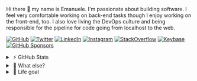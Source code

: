 Hi there 👋 my name is Emanuele. I'm passionate about building software. I feel very comfortable working on back-end tasks though I enjoy working on the front-end, too. I also love living the DevOps culture and being responsible for the pipeline for code going from localhost to the web.

[![GitHub](https://img.shields.io/github/followers/emazzotta?label=GitHub&style=social)](https://github.com/emazzotta)
[![Twitter](https://img.shields.io/twitter/follow/emazzotta?label=Twitter&style=social)](https://twitter.com/emazzotta)
[![LinkedIn](https://img.shields.io/badge/LinkedIn--_.svg?style=social&logo=linkedin)](https://www.linkedin.com/in/emazzotta)
[![Instagram](https://img.shields.io/badge/Instagram--_.svg?style=social&logo=instagram)](https://www.instagram.com/emazzotta_/)
[![StackOverflow](https://img.shields.io/badge/StackOverflow--_.svg?style=social&logo=stackoverflow)](https://stackoverflow.com/users/2596187/emazzotta)
[![Keybase](https://img.shields.io/badge/Keybase--_.svg?style=social&logo=keybase)](https://keybase.io/emazzotta)
[![GitHub Sponsors](https://img.shields.io/badge/GitHub_Sponsors--_.svg?style=social&logo=github&logoColor=EA4AAA)](https://github.com/sponsors/emazzotta)

<details>
  <summary>&nbsp;⚡️ GitHub Stats</summary>
  <br />
  <img alt="emazzotta's GitHub Stats" src="https://github-readme-stats.vercel.app/api?username=emazzotta&count_private=true&show_icons=true&theme=tokyonight" />
  <br />
</details>

<details>
  <summary>&nbsp;👀 What else?</summary>
  <ul>
    <li>I love climbing & bouldering 🧗‍♀️</li>
    <li>I love indoor skydiving 🏢🪂</li>
    <li>I love making coffee ☕️ (Comandante + Aeropress ❤️)</li>
    <li>I love techno 🔊</li>
    <li>I love Tesla 🚗🔋🌞🍃</li>
  </ul>
</details>

<details>
  <summary>&nbsp;🔭 Life goal</summary>
  <br />
  "Leave this world a little better than you found it." - Robert Baden-Powell
</details>
